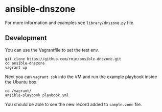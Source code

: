 # ansible-dnszone
For more information and examples see ```library/dnszone.py``` file.

## Development
You can use the Vagrantfile to set the test env.
```
git clone https://github.com/rmin/ansible-dnszone.git
cd ansible-dnszone
vagrant up
```

Next you can ```vagrant ssh``` into the VM and run the example playbook inside the Ubuntu box.
```
cd /vagrant/
ansible-playbook playbook.yml
```

You should be able to see the new record added to ```sample.zone``` file.